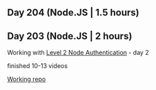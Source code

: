## Day 204 (Node.JS | 1.5 hours)


## Day 203 (Node.JS | 2 hours)

Working with [Level 2 Node Authentication](https://levelup.video/tutorials/level-2-node-authentication) - day 2

finished 10-13 videos

[Working repo](https://github.com/alexvyber/node-auth)
